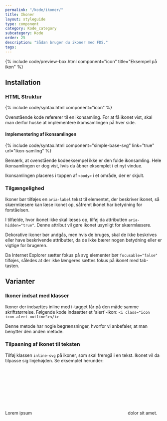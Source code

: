 ```yaml
---
permalink: "/kode/ikoner/"
title: Ikoner
layout: styleguide
type: component
category: Kode_category
subcategory: Kode
order: 25
description: "Sådan bruger du ikoner med FDS."
tags: 
---
```


{% include code/preview-box.html component="icon" title="Eksempel på ikon" %}

## Installation

### HTML Struktur

{% include code/syntax.html component="icon" %}

Ovenstående kode refererer til en ikonsamling. For at få ikonet vist, skal man derfor huske at implementere ikomsamlingen på hver side.

#### Implementering af ikonsamlingen

{% include code/syntax.html component="simple-base-svg" link="true" url="ikon-samling" %}

Bemærk, at ovenstående kodeeksempel ikke er den fulde ikonsamling. Hele ikonsamlingen er dog vist, hvis du åbner eksemplet i et nyt vindue.

Ikonsamlingen placeres i toppen af `<body>` i et område, der er skjult.

### Tilgængelighed

Ikoner bør tilføjes en `aria-label` tekst til elementet, der beskriver ikonet, så skærmlæsere kan læse ikonet op, såfremt ikonet har betydning for forståelsen.

I tilfælde, hvor ikonet ikke skal læses op, tilføj da attributten `aria-hidden="true"`. Denne attribut vil gøre ikonet usynligt for skærmlæsere.

Dekorative ikoner bør undgås, men hvis de bruges, skal de ikke beskrives eller have beskrivende attributter, da de ikke bærer nogen betydning eller er vigtige for brugeren.

Da Internet Explorer sætter fokus på svg elementer bør `focusable="false"` tilføjes, således at der ikke længeres sættes fokus på ikonet med tab-tasten.

## Varianter

### Ikoner indsat med klasser

Ikoner der indsættes inline med i-tagget får på den måde samme skriftstørrelse. Følgende kode indsætter et 'alert'-ikon: `<i class="icon icon-alert-outline"></i>`

Denne metode har nogle begrænsninger, hvorfor vi anbefaler, at man benytter den anden metode.
        
### Tilpasning af ikonet til teksten

Tilføj klassen `inline-svg` på ikoner, som skal fremgå i en tekst. Ikonet vil da tilpasse sig linjehøjden. Se eksemplet herunder:

Lorem ipsum <svg class="icon-svg inline-svg" focusable="false" aria-hidden="true"><use xlink:href="#language"></use></svg> dolor sit amet.
